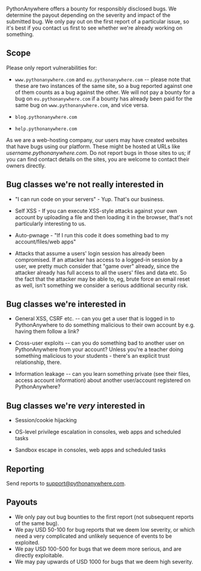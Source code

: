 
<!--
.. title: Bug Bounty
.. slug: BugBounty
.. date: 2016-11-28
.. tags:
.. category:
.. link:
.. description:
.. type: text
-->


PythonAnywhere offers a bounty for responsibly disclosed bugs. We determine the
payout depending on the severity and impact of the submitted bug. We only pay
out on the first report of a particular issue, so it's best if you contact us
first to see whether we're already working on something.


## Scope

Please only report vulnerabilities for:

* `www.pythonanywhere.com` and `eu.pythonanywhere.com` -- please note that these
  are two instances of the same site, so a bug reported against one of them counts
  as a bug against the other.  We will not pay a bounty for a bug on `eu.pythonanywhere.com`
  if a bounty has already been paid for the same bug on `www.pythonanywhere.com`,
  and vice versa.

* `blog.pythonanywhere.com`

* `help.pythonanywhere.com`

As we are a web-hosting company, our users may have created websites that have bugs using our platform.
These might be hosted at URLs like *username.pythonanywhere.com*.
Do not report bugs in those sites to us;  if you can find contact details on the sites, you
are welcome to contact their owners directly.


## Bug classes we're not really interested in

* "I can run code on your servers" - Yup. That's our business.

* Self XSS - If you can execute XSS-style attacks against your own account by
  uploading a file and then loading it in the browser, that's not particularly
  interesting to us.

* Auto-pwnage - "If I run this code it does something bad to my
  account/files/web apps"

* Attacks that assume a users' login session has already been compromised.  If an attacker has
  access to a logged-in session by a user, we pretty much consider that "game over" already,
  since the attacker already has full access to all the users' files and data etc.
  So the fact that the attacker may be able to, eg, brute force an email reset
  as well, isn't something we consider a serious additional security risk.



## Bug classes we're interested in

* General XSS, CSRF etc. -- can you get a user that is logged in to PythonAnywhere to do
  something malicious to their own account by e.g. having them follow a link?

* Cross-user exploits -- can you do something bad to another user on PythonAnywhere
  from your account? Unless you're a teacher doing something malicious to your
  students - there's an explicit trust relationship, there.

* Information leakage -- can you learn something private (see their files,
  access account information) about another user/account registered on
  PythonAnywhere?


## Bug classes we're *very* interested in

* Session/cookie hijacking

* OS-level privilege escalation in consoles, web apps and scheduled tasks

* Sandbox escape in consoles, web apps and scheduled tasks



## Reporting

Send reports to [support@pythonanywhere.com](mailto:support@pythonanywhere.com).


## Payouts

* We only pay out bug bounties to the first report (not subsequent reports of the same bug).
* We pay USD 50-100 for bug reports that we deem low severity, or which need a very
  complicated and unlikely sequence of events to be exploited.
* We pay USD 100-500 for bugs that we deem more serious, and are directly exploitable.
* We may pay upwards of USD 1000 for bugs that we deem high severity.


